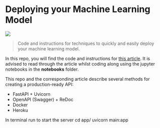 # Deploying your Machine Learning Model   

<img src="https://github.com/MaartenGr/ML-API/blob/master/deploy.jpg"/>

> Code and instructions for techniques to quickly and easily deploy your machine learning model.

In this repo, you will find the code and instructions for [this article](https://towardsdatascience.com/how-to-deploy-a-machine-learning-model-dc51200fe8cf?source=friends_link&sk=103ff338cf6c85d530940c213810a34b). It is advised to read through the article whilst coding along using the jupyter notebooks in the **notebooks** folder. 

This repo and the corresponding article describe several methods for creating a production-ready API:
* FastAPI + Uvicorn
* OpenAPI (Swagger) + ReDoc
* Docker
* Heroku

In terminal run to start the server
cd app/
uvicorn main:app

